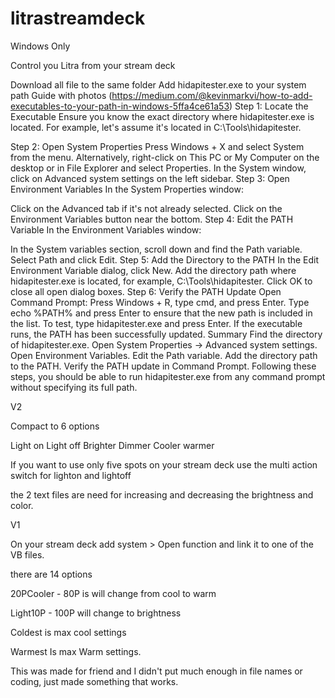 # litrastreamdeck
Windows Only

Control you Litra from your stream deck

Download all file to the same folder 
Add hidapitester.exe to your system path 
Guide with photos (https://medium.com/@kevinmarkvi/how-to-add-executables-to-your-path-in-windows-5ffa4ce61a53)
Step 1: Locate the Executable
Ensure you know the exact directory where hidapitester.exe is located. For example, let's assume it's located in C:\Tools\hidapitester.

Step 2: Open System Properties
Press Windows + X and select System from the menu. Alternatively, right-click on This PC or My Computer on the desktop or in File Explorer and select Properties.
In the System window, click on Advanced system settings on the left sidebar.
Step 3: Open Environment Variables
In the System Properties window:

Click on the Advanced tab if it's not already selected.
Click on the Environment Variables button near the bottom.
Step 4: Edit the PATH Variable
In the Environment Variables window:

In the System variables section, scroll down and find the Path variable.
Select Path and click Edit.
Step 5: Add the Directory to the PATH
In the Edit Environment Variable dialog, click New.
Add the directory path where hidapitester.exe is located, for example, C:\Tools\hidapitester.
Click OK to close all open dialog boxes.
Step 6: Verify the PATH Update
Open Command Prompt: Press Windows + R, type cmd, and press Enter.
Type echo %PATH% and press Enter to ensure that the new path is included in the list.
To test, type hidapitester.exe and press Enter. If the executable runs, the PATH has been successfully updated.
Summary
Find the directory of hidapitester.exe.
Open System Properties → Advanced system settings.
Open Environment Variables.
Edit the Path variable.
Add the directory path to the PATH.
Verify the PATH update in Command Prompt.
Following these steps, you should be able to run hidapitester.exe from any command prompt without specifying its full path.

V2

Compact to 6 options

Light on
Light off
Brighter
Dimmer
Cooler
warmer

If you want to use only five spots on your stream deck use the multi action switch for lighton and lightoff

the 2 text files are need for increasing and decreasing the brightness and color. 


V1

On your stream deck add system > Open function and link it to one of the VB files.

there are 14 options 

20PCooler - 80P is will change from cool to warm 

Light10P - 100P will change to brightness

Coldest is max cool settings

Warmest Is max Warm settings. 


This was made for friend and I didn't put much enough in file names or coding, just made something that works. 


